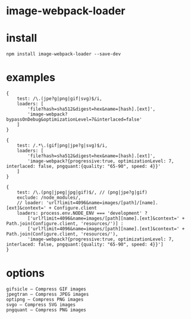 # image-webpack-loader


# install

    npm install image-webpack-loader --save-dev

# examples

    {
        test: /\.(jpe?g|png|gif|svg)$/i,
        loaders: [
            'file?hash=sha512&digest=hex&name=[hash].[ext]',
            'image-webpack?bypassOnDebug&optimizationLevel=7&interlaced=false'
        ]
    }

    {
        test: /.*\.(gif|png|jpe?g|svg)$/i,
        loaders: [
            'file?hash=sha512&digest=hex&name=[hash].[ext]',
            'image-webpack?{progressive:true, optimizationLevel: 7, interlaced: false, pngquant:{quality: "65-90", speed: 4}}'
        ]
    }

    {
        test: /\.(png|jpeg|jpg|gif)$/, // (png|jpe?g|gif)
        exclude: /node_modules/,
        // loader: 'url?limit=4096&name=images/[path]/[name].[ext]&context=' + Configure.client
        loaders: process.env.NODE_ENV === 'development' ? 
            ['url?limit=4096&name=images/[path][name].[ext]&context=' + Path.join(Configure.client, 'resources/')] : 
            ['url?limit=4096&name=images/[path][name].[ext]&context=' + Path.join(Configure.client, 'resources/'), 
            'image-webpack?{progressive:true, optimizationLevel: 7, interlaced: false, pngquant:{quality: "65-90", speed: 4}}']
    }


# options

    gifsicle — Compress GIF images
    jpegtran — Compress JPEG images
    optipng — Compress PNG images
    svgo — Compress SVG images
    pngquant — Compress PNG images